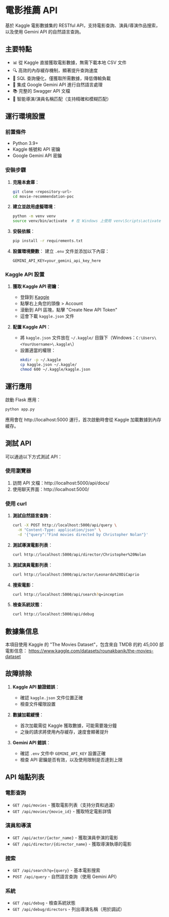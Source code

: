 # 電影推薦 API

基於 Kaggle 電影數據集的 RESTful API，支持電影查詢、演員/導演作品搜索，以及使用 Gemini API 的自然語言查詢。

## 主要特點

- 📊 從 Kaggle 直接獲取電影數據，無需下載本地 CSV 文件
- 🔍 高效的內存緩存機制，顯著提升查詢速度
- 🔄 SQL 查詢優化，僅獲取所需數據，降低傳輸負載
- 💬 集成 Google Gemini API 進行自然語言處理
- 📚 完整的 Swagger API 文檔
- 🧠 智能導演/演員名稱匹配（支持精確和模糊匹配）

## 運行環境設置

### 前置條件

- Python 3.9+
- Kaggle 帳號和 API 密鑰
- Google Gemini API 密鑰

### 安裝步驟

1. **克隆本倉庫**：

   ```bash
   git clone <repository-url>
   cd movie-recommendation-poc
   ```

2. **建立並啟用虛擬環境**：

   ```bash
   python -m venv venv
   source venv/bin/activate  # 在 Windows 上使用 venv\Scripts\activate
   ```

3. **安裝依賴**：

   ```bash
   pip install -r requirements.txt
   ```

4. **設置環境變數**：
   建立 `.env` 文件並添加以下內容：
   ```
   GEMINI_API_KEY=your_gemini_api_key_here
   ```

### Kaggle API 設置

1. **獲取 Kaggle API 密鑰**：

   - 登錄到 [Kaggle](https://www.kaggle.com/)
   - 點擊右上角您的頭像 > Account
   - 滾動到 API 區塊，點擊 "Create New API Token"
   - 這會下載 `kaggle.json` 文件

2. **配置 Kaggle API**：
   - 將 `kaggle.json` 文件放在 `~/.kaggle/` 目錄下（Windows：`C:\Users\<YourUsername>\.kaggle\`）
   - 設置適當的權限：
     ```bash
     mkdir -p ~/.kaggle
     cp kaggle.json ~/.kaggle/
     chmod 600 ~/.kaggle/kaggle.json
     ```

## 運行應用

啟動 Flask 應用：

```bash
python app.py
```

應用會在 http://localhost:5000 運行，首次啟動時會從 Kaggle 加載數據到內存緩存。

## 測試 API

可以通過以下方式測試 API：

### 使用瀏覽器

1. 訪問 API 文檔：http://localhost:5000/api/docs/
2. 使用聊天界面：http://localhost:5000/

### 使用 curl

1. **測試自然語言查詢**：

   ```bash
   curl -X POST http://localhost:5000/api/query \
     -H "Content-Type: application/json" \
     -d '{"query":"Find movies directed by Christopher Nolan"}'
   ```

2. **測試導演電影列表**：

   ```bash
   curl http://localhost:5000/api/director/Christopher%20Nolan
   ```

3. **測試演員電影列表**：

   ```bash
   curl http://localhost:5000/api/actor/Leonardo%20DiCaprio
   ```

4. **搜索電影**：

   ```bash
   curl http://localhost:5000/api/search?q=inception
   ```

5. **檢查系統狀態**：
   ```bash
   curl http://localhost:5000/api/debug
   ```

## 數據集信息

本項目使用 Kaggle 的 "The Movies Dataset"，包含來自 TMDB 的約 45,000 部電影信息：
https://www.kaggle.com/datasets/rounakbanik/the-movies-dataset

## 故障排除

1. **Kaggle API 驗證錯誤**：

   - 確認 `kaggle.json` 文件位置正確
   - 檢查文件權限設置

2. **數據加載緩慢**：

   - 首次加載需從 Kaggle 獲取數據，可能需要幾分鐘
   - 之後的請求將使用內存緩存，速度會顯著提升

3. **Gemini API 錯誤**：
   - 確認 `.env` 文件中 `GEMINI_API_KEY` 設置正確
   - 檢查 API 密鑰是否有效，以及使用限制是否達到上限

## API 端點列表

### 電影查詢

- `GET /api/movies` - 獲取電影列表（支持分頁和過濾）
- `GET /api/movies/{movie_id}` - 獲取特定電影詳情

### 演員和導演

- `GET /api/actor/{actor_name}` - 獲取演員參演的電影
- `GET /api/director/{director_name}` - 獲取導演執導的電影

### 搜索

- `GET /api/search?q={query}` - 基本電影搜索
- `POST /api/query` - 自然語言查詢（使用 Gemini API）

### 系統

- `GET /api/debug` - 檢查系統狀態
- `GET /api/debug/directors` - 列出導演名稱（用於調試）
